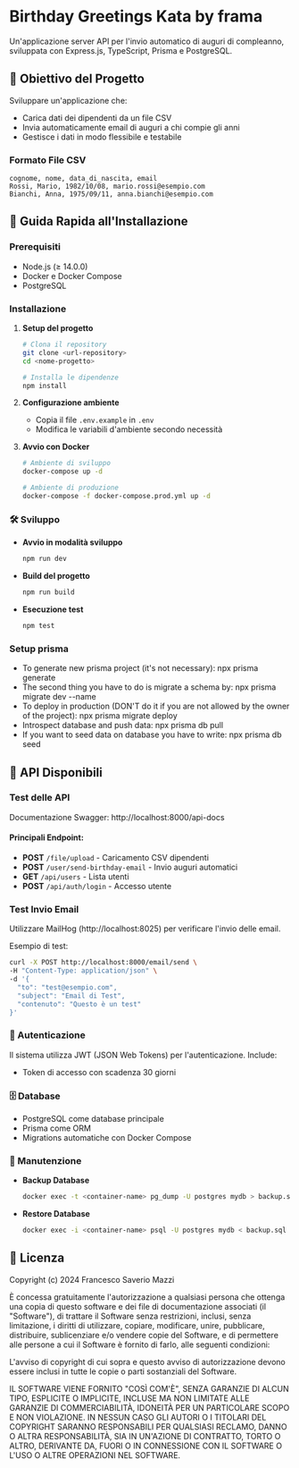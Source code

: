 # Birthday Greetings Kata by frama

Un'applicazione server API per l'invio automatico di auguri di compleanno, sviluppata con Express.js, TypeScript, Prisma e PostgreSQL.

## 🎯 Obiettivo del Progetto

Sviluppare un'applicazione che:

- Carica dati dei dipendenti da un file CSV
- Invia automaticamente email di auguri a chi compie gli anni
- Gestisce i dati in modo flessibile e testabile

### Formato File CSV

```csv
cognome, nome, data_di_nascita, email
Rossi, Mario, 1982/10/08, mario.rossi@esempio.com
Bianchi, Anna, 1975/09/11, anna.bianchi@esempio.com
```

## 🚀 Guida Rapida all'Installazione

### Prerequisiti

- Node.js (≥ 14.0.0)
- Docker e Docker Compose
- PostgreSQL

### Installazione

1. **Setup del progetto**

   ```bash
   # Clona il repository
   git clone <url-repository>
   cd <nome-progetto>

   # Installa le dipendenze
   npm install
   ```

2. **Configurazione ambiente**

   - Copia il file `.env.example` in `.env`
   - Modifica le variabili d'ambiente secondo necessità

3. **Avvio con Docker**

   ```bash
   # Ambiente di sviluppo
   docker-compose up -d

   # Ambiente di produzione
   docker-compose -f docker-compose.prod.yml up -d
   ```

### 🛠 Sviluppo

- **Avvio in modalità sviluppo**

  ```bash
  npm run dev
  ```

- **Build del progetto**

  ```bash
  npm run build
  ```

- **Esecuzione test**
  ```bash
  npm test
  ```

### Setup prisma

- To generate new prisma project (it's not necessary): npx prisma generate
- The second thing you have to do is migrate a schema by: npx prisma migrate dev --name <name>
- To deploy in production (DON'T do it if you are not allowed by the owner of the project): npx prisma migrate deploy
- Introspect database and push data: npx prisma db pull
- If you want to seed data on database you have to write: npx prisma db seed

## 📡 API Disponibili

### Test delle API

Documentazione Swagger: http://localhost:8000/api-docs

#### Principali Endpoint:

- **POST** `/file/upload` - Caricamento CSV dipendenti
- **POST** `/user/send-birthday-email` - Invio auguri automatici
- **GET** `/api/users` - Lista utenti
- **POST** `/api/auth/login` - Accesso utente

### Test Invio Email

Utilizzare MailHog (http://localhost:8025) per verificare l'invio delle email.

Esempio di test:

```bash
curl -X POST http://localhost:8000/email/send \
-H "Content-Type: application/json" \
-d '{
  "to": "test@esempio.com",
  "subject": "Email di Test",
  "contenuto": "Questo è un test"
}'
```

### 🔐 Autenticazione

Il sistema utilizza JWT (JSON Web Tokens) per l'autenticazione. Include:

- Token di accesso con scadenza 30 giorni

### 🗄️ Database

- PostgreSQL come database principale
- Prisma come ORM
- Migrations automatiche con Docker Compose

### 🔧 Manutenzione

- **Backup Database**

  ```bash
  docker exec -t <container-name> pg_dump -U postgres mydb > backup.sql
  ```

- **Restore Database**
  ```bash
  docker exec -i <container-name> psql -U postgres mydb < backup.sql
  ```

## 📄 Licenza

Copyright (c) 2024 Francesco Saverio Mazzi

È concessa gratuitamente l'autorizzazione a qualsiasi persona che ottenga una copia di questo software e dei file di documentazione associati (il "Software"), di trattare il Software senza restrizioni, inclusi, senza limitazione, i diritti di utilizzare, copiare, modificare, unire, pubblicare, distribuire, sublicenziare e/o vendere copie del Software, e di permettere alle persone a cui il Software è fornito di farlo, alle seguenti condizioni:

L'avviso di copyright di cui sopra e questo avviso di autorizzazione devono essere inclusi in tutte le copie o parti sostanziali del Software.

IL SOFTWARE VIENE FORNITO "COSÌ COM'È", SENZA GARANZIE DI ALCUN TIPO, ESPLICITE O IMPLICITE, INCLUSE MA NON LIMITATE ALLE GARANZIE DI COMMERCIABILITÀ, IDONEITÀ PER UN PARTICOLARE SCOPO E NON VIOLAZIONE. IN NESSUN CASO GLI AUTORI O I TITOLARI DEL COPYRIGHT SARANNO RESPONSABILI PER QUALSIASI RECLAMO, DANNO O ALTRA RESPONSABILITÀ, SIA IN UN'AZIONE DI CONTRATTO, TORTO O ALTRO, DERIVANTE DA, FUORI O IN CONNESSIONE CON IL SOFTWARE O L'USO O ALTRE OPERAZIONI NEL SOFTWARE.

